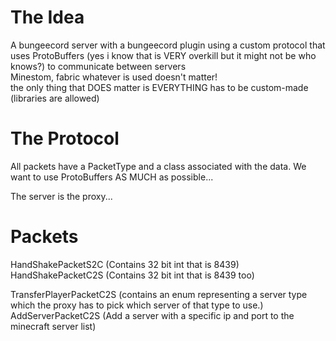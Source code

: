 # The Idea
A bungeecord server with a bungeecord plugin using a custom protocol that uses ProtoBuffers (yes i know that is VERY overkill but it might not be who knows?) to communicate between servers \
Minestom, fabric whatever is used doesn't matter! \
the only thing that DOES matter is EVERYTHING has to be custom-made (libraries are allowed)

# The Protocol
All packets have a PacketType and a class associated with the data.
We want to use ProtoBuffers AS MUCH as possible...

The server is the proxy...

# Packets
HandShakePacketS2C (Contains 32 bit int that is 8439)
HandShakePacketC2S (Contains 32 bit int that is 8439 too)

TransferPlayerPacketC2S (contains an enum representing a server type which the proxy has to pick which server of that type to use.) \
AddServerPacketC2S (Add a server with a specific ip and port to the minecraft server list)